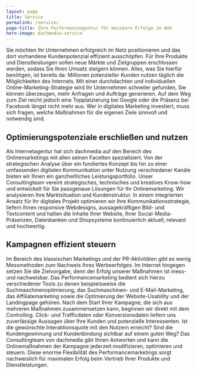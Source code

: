 ```yaml
---
layout: page
title: Service
permalink: /service/
page-title: Ihre Performanceagentur für messbare Erfolge im Web
hero-image: dachmedia-service
---
```



Sie möchten Ihr Unternehmen erfolgreich im Netz positionieren und das dort vorhandene Kundenpotenzial effizient ausschöpfen. Für Ihre Produkte und Dienstleistungen sollen neue Märkte und Zielgruppen erschlossen werden, sodass Sie Ihren Umsatz steigern können. Alles, was Sie hierfür benötigen, ist bereits da: Millionen potenzieller Kunden nutzen täglich die Möglichkeiten des Internets. Mit einer durchdachten und individuellen Online-Marketing-Strategie wird Ihr Unternehmen schneller gefunden, Sie können überzeugen, mehr Anfragen und Aufträge generieren. Auf dem Weg zum Ziel reicht jedoch eine Topplatzierung bei Google oder die Präsenz bei Facebook längst nicht mehr aus. Wer in digitales Marketing investiert, muss sich fragen, welche Maßnahmen für die eigenen Ziele sinnvoll und notwendig sind.

## Optimierungspotenziale erschließen und nutzen

Als Internetagentur hat sich dachmedia auf den Bereich des Onlinemarketings mit allen seinen Facetten spezialisiert. Von der strategischen Analyse über ein fundiertes Konzept bis hin zu einer umfassenden digitalen Kommunikation unter Nutzung verschiedener Kanäle bieten wir Ihnen ein ganzheitliches Leistungsportfolio. Unser Consultingteam vereint strategisches, technisches und kreatives Know-how und entwickelt für Sie passgenaue Lösungen für Ihr Onlinemarketing. Wir analysieren Ihre Marktsituation und Kundenstruktur. In einem integrierten Ansatz für Ihr digitales Projekt optimieren wir Ihre Kommunikationsstrategie, liefern Ihnen responsive Webdesigns, aussagekräftigen Bild- und Textcontent und halten die Inhalte Ihrer Website, Ihrer Social-Media-Präsenzen, Datenbanken und Shopsysteme kontinuierlich aktuell, relevant und hochwertig.

## Kampagnen effizient steuern

Im Bereich des klassischen Marketings und der PR-Aktivitäten gibt es wenig Messmethoden zum Nachweis Ihres Werbeerfolges. Im Internet hingegen setzen Sie die Zielvorgabe, denn der Erfolg unserer Maßnahmen ist mess- und nachweisbar. Das Performancemarketing bedient sich hierzu verschiedener Tools zu denen beispielsweise die Suchmaschinenoptimierung, das Suchmaschinen- und E-Mail-Marketing, das Affiliatemarketing sowie die Optimierung der Website-Usability und der Landingpage gehören. Nach dem Start Ihrer Kampagne, die sich aus mehreren Maßnahmen zusammensetzen kann, beginnen wir direkt mit dem Controlling. Click- und Trafficdaten oder Konversionsdaten liefern uns zuverlässige Aussagen über Ihre Kunden und potenzielle Interessenten. Ist die gewünschte Interaktionsquote mit den Nutzern erreicht? Sind die Kundengewinnung und Kundenbindung sichtbar auf einem guten Weg? Das Consultingteam von dachmedia gibt Ihnen Antworten und kann die Onlinemaßnahmen der Kampagne jederzeit modifizieren, optimieren und steuern. Diese enorme Flexibilität des Performancemarketings sorgt nachweislich für maximalen Erfolg beim Vertrieb Ihrer Produkte und Dienstleistungen.



